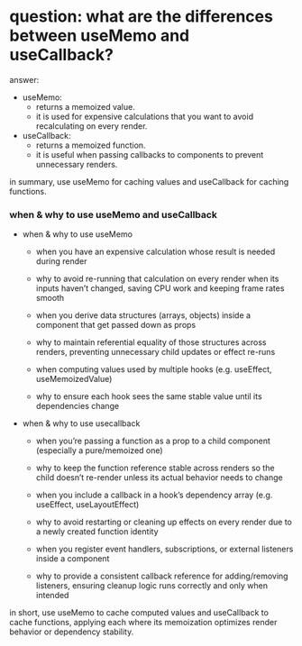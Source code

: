 # question: what are the differences between useMemo and useCallback?

answer:

- useMemo:
  - returns a memoized value.
  - it is used for expensive calculations that you want to avoid recalculating on every render.
- useCallback:
  - returns a memoized function.
  - it is useful when passing callbacks to components to prevent unnecessary renders.

in summary, use useMemo for caching values and useCallback for caching functions.

### when & why to use useMemo and useCallback

- when & why to use useMemo

  - when you have an expensive calculation whose result is needed during render
  - why to avoid re-running that calculation on every render when its inputs haven’t changed, saving CPU work and keeping frame rates smooth

  - when you derive data structures (arrays, objects) inside a component that get passed down as props
  - why to maintain referential equality of those structures across renders, preventing unnecessary child updates or effect re-runs

  - when computing values used by multiple hooks (e.g. useEffect, useMemoizedValue)
  - why to ensure each hook sees the same stable value until its dependencies change

- when & why to use usecallback

  - when you’re passing a function as a prop to a child component (especially a pure/memoized one)
  - why to keep the function reference stable across renders so the child doesn’t re-render unless its actual behavior needs to change

  - when you include a callback in a hook’s dependency array (e.g. useEffect, useLayoutEffect)
  - why to avoid restarting or cleaning up effects on every render due to a newly created function identity

  - when you register event handlers, subscriptions, or external listeners inside a component
  - why to provide a consistent callback reference for adding/removing listeners, ensuring cleanup logic runs correctly and only when intended

in short, use useMemo to cache computed values and useCallback to cache functions, applying each where its memoization optimizes render behavior or dependency stability.
